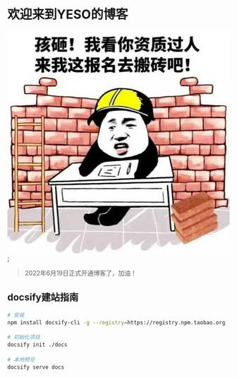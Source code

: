 # 欢迎来到YESO的博客

![banzhuan.jpg](img/banzhuan.jpg ':size=15%');

> 2022年6月19日正式开通博客了，加油！

## docsify建站指南

```bash
# 安装
npm install docsify-cli -g --registry=https://registry.npm.taobao.org

# 初始化项目
docsify init ./docs

# 本地预览
docsify serve docs
```
